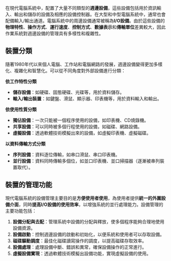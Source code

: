 在現代電腦系統中，配置了大量不同類型的**週邊設備**，這些設備包括用於資訊輸入、輸出和儲存的設備及相應的設備控制器。在大型和中型電腦系統中，通常也會配備輸入/輸出通道。電腦系統中的周邊設備通常被稱為**I/O設備**。由於這些設備的**物理特性**、**操作方式**、**運行速度**、**控制方式**、**數據表示**和**傳輸單位**差異較大，因此作業系統對週邊設備的管理具有多樣性和複雜性。

## 裝置分類

隨著1980年代以來個人電腦、工作站和電腦網路的發展，週邊設備變得更加多樣化、複雜化和智慧化。可以從不同角度對外部設備進行分類：

 **依工作特性分類**

 - **儲存設備**：如硬碟、固態硬碟、光碟等，用於資料儲存。
 - **輸入/輸出裝置**：如鍵盤、滑鼠、顯示器、印表機等，用於資料輸入和輸出。

 **依使用性質分類**

 - **獨佔設備**：一次只能被一個程序使用的設備，如印表機、CD燒錄機。
 - **共享設備**：可以同時被多個行程使用的設備，如磁碟、網路設備。
 - **虛擬設備**：透過軟體技術模擬出來的設備，如虛擬印表機、虛擬磁碟。

 **以資料傳輸方式分類**

 - **序列設備**：資料逐位傳輸，如串口滑鼠、串口印表機。
 - **並行設備**：資料同時傳輸多個位，如並口印表機、並口掃描器（逐漸被串列裝置取代）。

## 裝置的管理功能

現代電腦系統的設備管理主要目的是**方便使用者使用**，為使用者提供**統一的外圍設備介面**，同時**提高I/O設備的使用效率**，以增強系統的並行處理能力。設備管理的主要功能包括：

1. **設備分配與去配**：管理系統中設備的分配與釋放，使多個程序能夠合理地使用設備資源。
2. **設備啟動**：控制週邊設備的啟動和初始化，以便系統和使用者可以存取設備。
3. **磁碟驅動調度**：最佳化磁碟讀寫操作的調度，以提高磁碟存取效率。
4. **設備處理**：處理設備中斷、錯誤和異常，確保設備操作的正常進行。
5. **虛擬設備實現**：透過軟體技術模擬出設備功能，實現虛擬設備的使用。